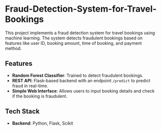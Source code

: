 # Fraud-Detection-System-for-Travel-Bookings

This project implements a fraud detection system for travel bookings using machine learning. The system detects fraudulent bookings based on features like user ID, booking amount, time of booking, and payment method.

## Features
- **Random Forest Classifier**: Trained to detect fraudulent bookings.
- **REST API**: Flask-based backend with an endpoint `/predict` to predict fraud in real-time.
- **Simple Web Interface**: Allows users to input booking details and check if the booking is fraudulent.

## Tech Stack
- **Backend**: Python, Flask, Scikit
